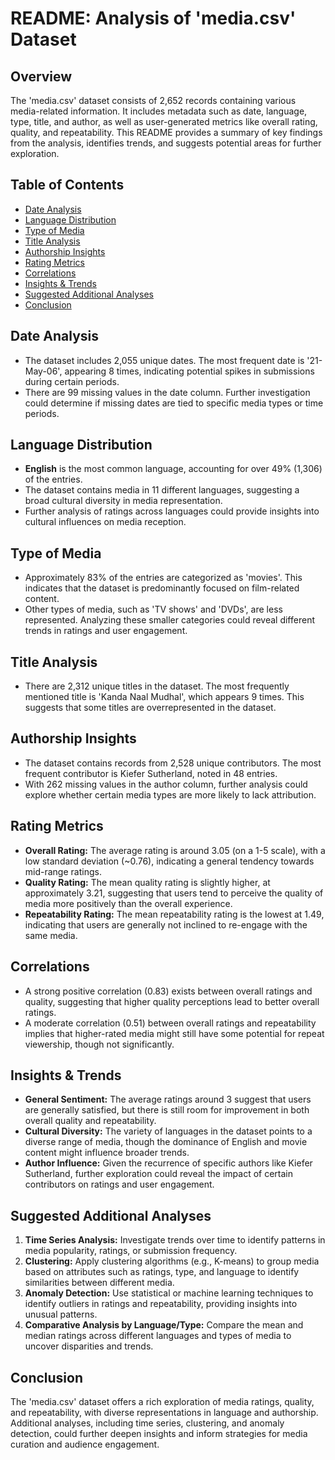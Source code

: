 # README: Analysis of 'media.csv' Dataset

## Overview
The 'media.csv' dataset consists of 2,652 records containing various media-related information. It includes metadata such as date, language, type, title, and author, as well as user-generated metrics like overall rating, quality, and repeatability. This README provides a summary of key findings from the analysis, identifies trends, and suggests potential areas for further exploration.

## Table of Contents
- [Date Analysis](#date-analysis)
- [Language Distribution](#language-distribution)
- [Type of Media](#type-of-media)
- [Title Analysis](#title-analysis)
- [Authorship Insights](#authorship-insights)
- [Rating Metrics](#rating-metrics)
- [Correlations](#correlations)
- [Insights & Trends](#insights--trends)
- [Suggested Additional Analyses](#suggested-additional-analyses)
- [Conclusion](#conclusion)

## Date Analysis
- The dataset includes 2,055 unique dates. The most frequent date is '21-May-06', appearing 8 times, indicating potential spikes in submissions during certain periods.
- There are 99 missing values in the date column. Further investigation could determine if missing dates are tied to specific media types or time periods.

## Language Distribution
- **English** is the most common language, accounting for over 49% (1,306) of the entries. 
- The dataset contains media in 11 different languages, suggesting a broad cultural diversity in media representation.
- Further analysis of ratings across languages could provide insights into cultural influences on media reception.

## Type of Media
- Approximately 83% of the entries are categorized as 'movies'. This indicates that the dataset is predominantly focused on film-related content.
- Other types of media, such as 'TV shows' and 'DVDs', are less represented. Analyzing these smaller categories could reveal different trends in ratings and user engagement.

## Title Analysis
- There are 2,312 unique titles in the dataset. The most frequently mentioned title is 'Kanda Naal Mudhal', which appears 9 times. This suggests that some titles are overrepresented in the dataset.
  
## Authorship Insights
- The dataset contains records from 2,528 unique contributors. The most frequent contributor is Kiefer Sutherland, noted in 48 entries.
- With 262 missing values in the author column, further analysis could explore whether certain media types are more likely to lack attribution.

## Rating Metrics
- **Overall Rating:** The average rating is around 3.05 (on a 1-5 scale), with a low standard deviation (~0.76), indicating a general tendency towards mid-range ratings.
- **Quality Rating:** The mean quality rating is slightly higher, at approximately 3.21, suggesting that users tend to perceive the quality of media more positively than the overall experience.
- **Repeatability Rating:** The mean repeatability rating is the lowest at 1.49, indicating that users are generally not inclined to re-engage with the same media.

## Correlations
- A strong positive correlation (0.83) exists between overall ratings and quality, suggesting that higher quality perceptions lead to better overall ratings.
- A moderate correlation (0.51) between overall ratings and repeatability implies that higher-rated media might still have some potential for repeat viewership, though not significantly.

## Insights & Trends
- **General Sentiment:** The average ratings around 3 suggest that users are generally satisfied, but there is still room for improvement in both overall quality and repeatability.
- **Cultural Diversity:** The variety of languages in the dataset points to a diverse range of media, though the dominance of English and movie content might influence broader trends.
- **Author Influence:** Given the recurrence of specific authors like Kiefer Sutherland, further exploration could reveal the impact of certain contributors on ratings and user engagement.

## Suggested Additional Analyses
1. **Time Series Analysis:** Investigate trends over time to identify patterns in media popularity, ratings, or submission frequency.
2. **Clustering:** Apply clustering algorithms (e.g., K-means) to group media based on attributes such as ratings, type, and language to identify similarities between different media.
3. **Anomaly Detection:** Use statistical or machine learning techniques to identify outliers in ratings and repeatability, providing insights into unusual patterns.
4. **Comparative Analysis by Language/Type:** Compare the mean and median ratings across different languages and types of media to uncover disparities and trends.

## Conclusion
The 'media.csv' dataset offers a rich exploration of media ratings, quality, and repeatability, with diverse representations in language and authorship. Additional analyses, including time series, clustering, and anomaly detection, could further deepen insights and inform strategies for media curation and audience engagement.
